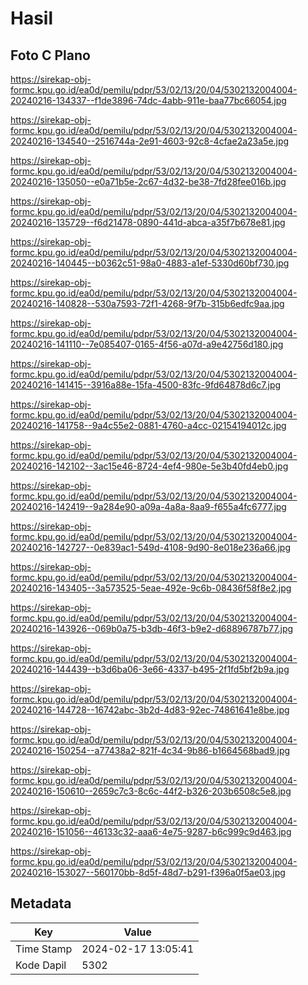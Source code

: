 # Hasil

## Foto C Plano

https://sirekap-obj-formc.kpu.go.id/ea0d/pemilu/pdpr/53/02/13/20/04/5302132004004-20240216-134337--f1de3896-74dc-4abb-911e-baa77bc66054.jpg

https://sirekap-obj-formc.kpu.go.id/ea0d/pemilu/pdpr/53/02/13/20/04/5302132004004-20240216-134540--2516744a-2e91-4603-92c8-4cfae2a23a5e.jpg

https://sirekap-obj-formc.kpu.go.id/ea0d/pemilu/pdpr/53/02/13/20/04/5302132004004-20240216-135050--e0a71b5e-2c67-4d32-be38-7fd28fee016b.jpg

https://sirekap-obj-formc.kpu.go.id/ea0d/pemilu/pdpr/53/02/13/20/04/5302132004004-20240216-135729--f6d21478-0890-441d-abca-a35f7b678e81.jpg

https://sirekap-obj-formc.kpu.go.id/ea0d/pemilu/pdpr/53/02/13/20/04/5302132004004-20240216-140445--b0362c51-98a0-4883-a1ef-5330d60bf730.jpg

https://sirekap-obj-formc.kpu.go.id/ea0d/pemilu/pdpr/53/02/13/20/04/5302132004004-20240216-140828--530a7593-72f1-4268-9f7b-315b6edfc9aa.jpg

https://sirekap-obj-formc.kpu.go.id/ea0d/pemilu/pdpr/53/02/13/20/04/5302132004004-20240216-141110--7e085407-0165-4f56-a07d-a9e42756d180.jpg

https://sirekap-obj-formc.kpu.go.id/ea0d/pemilu/pdpr/53/02/13/20/04/5302132004004-20240216-141415--3916a88e-15fa-4500-83fc-9fd64878d6c7.jpg

https://sirekap-obj-formc.kpu.go.id/ea0d/pemilu/pdpr/53/02/13/20/04/5302132004004-20240216-141758--9a4c55e2-0881-4760-a4cc-02154194012c.jpg

https://sirekap-obj-formc.kpu.go.id/ea0d/pemilu/pdpr/53/02/13/20/04/5302132004004-20240216-142102--3ac15e46-8724-4ef4-980e-5e3b40fd4eb0.jpg

https://sirekap-obj-formc.kpu.go.id/ea0d/pemilu/pdpr/53/02/13/20/04/5302132004004-20240216-142419--9a284e90-a09a-4a8a-8aa9-f655a4fc6777.jpg

https://sirekap-obj-formc.kpu.go.id/ea0d/pemilu/pdpr/53/02/13/20/04/5302132004004-20240216-142727--0e839ac1-549d-4108-9d90-8e018e236a66.jpg

https://sirekap-obj-formc.kpu.go.id/ea0d/pemilu/pdpr/53/02/13/20/04/5302132004004-20240216-143405--3a573525-5eae-492e-9c6b-08436f58f8e2.jpg

https://sirekap-obj-formc.kpu.go.id/ea0d/pemilu/pdpr/53/02/13/20/04/5302132004004-20240216-143926--069b0a75-b3db-46f3-b9e2-d68896787b77.jpg

https://sirekap-obj-formc.kpu.go.id/ea0d/pemilu/pdpr/53/02/13/20/04/5302132004004-20240216-144439--b3d6ba06-3e66-4337-b495-2f1fd5bf2b9a.jpg

https://sirekap-obj-formc.kpu.go.id/ea0d/pemilu/pdpr/53/02/13/20/04/5302132004004-20240216-144728--16742abc-3b2d-4d83-92ec-74861641e8be.jpg

https://sirekap-obj-formc.kpu.go.id/ea0d/pemilu/pdpr/53/02/13/20/04/5302132004004-20240216-150254--a77438a2-821f-4c34-9b86-b1664568bad9.jpg

https://sirekap-obj-formc.kpu.go.id/ea0d/pemilu/pdpr/53/02/13/20/04/5302132004004-20240216-150610--2659c7c3-8c6c-44f2-b326-203b6508c5e8.jpg

https://sirekap-obj-formc.kpu.go.id/ea0d/pemilu/pdpr/53/02/13/20/04/5302132004004-20240216-151056--46133c32-aaa6-4e75-9287-b6c999c9d463.jpg

https://sirekap-obj-formc.kpu.go.id/ea0d/pemilu/pdpr/53/02/13/20/04/5302132004004-20240216-153027--560170bb-8d5f-48d7-b291-f396a0f5ae03.jpg


## Metadata

| Key        | Value               |
| ---------- | ------------------- |
| Time Stamp | 2024-02-17 13:05:41 |
| Kode Dapil | 5302                |



